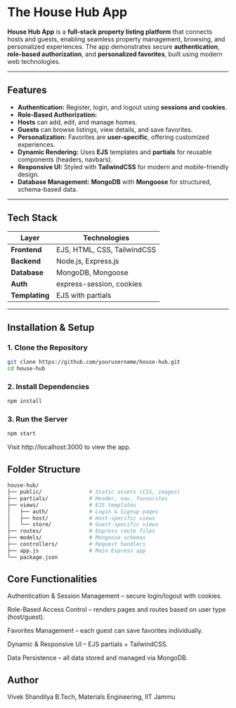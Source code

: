 # The House Hub App

**House Hub App** is a **full-stack property listing platform** that connects hosts and guests, enabling seamless property management, browsing, and personalized experiences. 
The app demonstrates secure **authentication**, **role-based authorization**, and **personalized favorites**, built using modern web technologies.  

---

## Features

-  **Authentication:** Register, login, and logout using **sessions and cookies**.  
-  **Role-Based Authorization:**  
  - **Hosts** can add, edit, and manage homes.  
  - **Guests** can browse listings, view details, and save favorites.  
-  **Personalization:** Favorites are **user-specific**, offering customized experiences.  
-  **Dynamic Rendering:** Uses **EJS** templates and **partials** for reusable components (headers, navbars).  
-  **Responsive UI:** Styled with **TailwindCSS** for modern and mobile-friendly design.  
-  **Database Management:** **MongoDB** with **Mongoose** for structured, schema-based data.  

---

## Tech Stack

| Layer         | Technologies                                   |
|---------------|----------------------------------------------- |
| **Frontend**  | EJS, HTML, CSS, TailwindCSS                    |
| **Backend**   | Node.js, Express.js                            |
| **Database**  | MongoDB, Mongoose                              |
| **Auth**      | express-session, cookies                       |
| **Templating**| EJS with partials                              |

---

##  Installation & Setup

### 1. Clone the Repository

```bash
git clone https://github.com/yourusername/house-hub.git
cd house-hub
```

### 2. Install Dependencies
```bash
npm install
```

### 3. Run the Server
```bash
npm start
```
Visit http://localhost:3000 to view the app.

## Folder Structure
```bash
house-hub/
├── public/               # Static assets (CSS, images)
├── partials/             # Header, nav, favourites
├── views/                # EJS templates
│   ├── auth/             # Login & Signup pages
│   ├── host/             # Host-specific views
│   └── store/            # Guest-specific views
├── routes/               # Express route files
├── models/               # Mongoose schemas
├── controllers/          # Request handlers
├── app.js                # Main Express app
└── package.json
```
## Core Functionalities
Authentication & Session Management – secure login/logout with cookies.

Role-Based Access Control – renders pages and routes based on user type (host/guest).

Favorites Management – each guest can save favorites individually.

Dynamic & Responsive UI – EJS partials + TailwindCSS.

Data Persistence – all data stored and managed via MongoDB.


## Author
Vivek Shandilya
B.Tech, Materials Engineering, IIT Jammu
